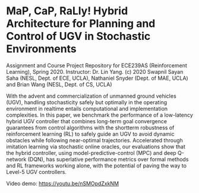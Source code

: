 # MaP, CaP, RaLly! Hybrid Architecture for Planning and Control of UGV in Stochastic Environments
Assignment and Course Project Repository for ECE239AS (Reinforcement Learning), Spring 2020. Instructor: Dr. Lin Yang. (c) 2020 Swapnil Sayan Saha (NESL, Dept. of ECE, UCLA), Nathaniel Snyder (Dept. of MAE, UCLA) and Brian Wang (NESL, Dept. of CS, UCLA)

With the advent and commercialization of unmanned ground vehicles (UGV), handling stochasticity safely but optimally in the operating environment in realtime entails computational and implementation complexities. In this paper, we benchmark the performance of a low-latency hybrid UGV controller that combines long-term goal convergence guarantees from control algorithms with the shortterm robustness of reinforcement learning (RL) to safely guide an UGV to avoid dynamic obstacles while following near-optimal trajectories. Accelerated through imitation learning via stochastic online oracles, our evaluations show that the hybrid controller, using model-predictive-control (MPC) and deep Q-network (DQN), has superlative performance metrics over formal methods and RL frameworks working alone, with the potential of paving the way to Level-5 UGV controllers.




Video demo: https://youtu.be/nSMOpdZxkNM
